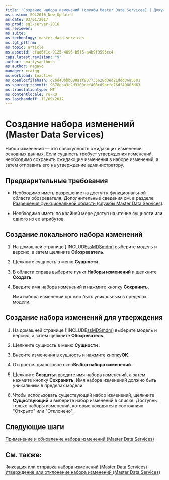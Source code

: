 ```yaml
---
title: "Создание набора изменений (службы Master Data Services) | Документы Майкрософт"
ms.custom: SQL2016_New_Updated
ms.date: 03/01/2017
ms.prod: sql-server-2016
ms.reviewer: 
ms.suite: 
ms.technology: master-data-services
ms.tgt_pltfrm: 
ms.topic: article
ms.assetid: cfad6f1c-9125-4896-b5f5-a4b9f9593cc4
caps.latest.revision: "9"
author: smartysanthosh
ms.author: nagavo
manager: craigg
ms.workload: Inactive
ms.openlocfilehash: d2bd40bbb080a1f937735628d3ed21ddd36a5501
ms.sourcegitcommit: 9678eba3c2d3100cef408c69bcfe76df49803d63
ms.translationtype: MT
ms.contentlocale: ru-RU
ms.lasthandoff: 11/09/2017
---
```

# <a name="create-a-changeset-master-data-services"></a>Создание набора изменений (Master Data Services)
  Набор изменений — это совокупность ожидающих изменений основных данных. Если сущность требует утверждения изменений, необходимо сохранить ожидающие изменения в наборе изменений, а затем отправить его на утверждение администратору.  
  
## <a name="prerequisites"></a>Предварительные требования  
  
-   Необходимо иметь разрешение на доступ к функциональной области обозревателя. Дополнительные сведения см. в разделе [Разрешения функциональной области (службы Master Data Services)](../master-data-services/functional-area-permissions-master-data-services.md).  
  
-   Необходимо иметь по крайней мере доступ на чтение сущности или одного из ее атрибутов.  
  
## <a name="to-create-a-local-changeset"></a>Создание локального набора изменений  
  
1.  На домашней странице [!INCLUDE[ssMDSmdm](../includes/ssmdsmdm-md.md)] выберите модель и версию, а затем щелкните **Обозреватель**.  
  
2.  Щелкните сущность в меню **Сущности** .  
  
3.  В области справа выберите пункт **Наборы изменений** и щелкните **Создать**.  
  
4.  Введите имя набора изменений и нажмите кнопку **Сохранить**.  
  
     Имя набора изменений должно быть уникальным в пределах модели.  
  
## <a name="to-create-a-changeset-for-approval"></a>Создание набора изменений для утверждения  
  
1.  На домашней странице [!INCLUDE[ssMDSmdm](../includes/ssmdsmdm-md.md)] выберите модель и версию, а затем щелкните **Обозреватель**.  
  
2.  Щелкните сущность в меню **Сущности** .  
  
3.  Внесите изменения в сущность и нажмите кнопку**ОК**.  
  
4.  Откроется диалоговое окно**Выбор набора изменений** .  
  
5.  Щелкните **Создать**и введите имя набора изменений, а затем нажмите кнопку **Сохранить**. Имя набора изменений должно быть уникальным в пределах модели.  
  
6.  Чтобы использовать существующий набор изменений, щелкните **Существующий** и выберите набор изменений в списке. Доступны только наборы изменений, которые находятся в состояниях "Открыто" или "Отклонено".  
  
## <a name="next-steps"></a>Следующие шаги  
 [Применение и обновление набора изменений (Master Data Services)](../master-data-services/apply-and-update-a-changeset-master-data-services.md)  
  
## <a name="see-also"></a>См. также:  
 [Фиксация или отправка набора изменений (Master Data Services)](../master-data-services/commit-or-submit-a-changeset-master-data-services.md)   
 [Утверждение или отклонение набора изменений (Master Data Services)](../master-data-services/approve-or-reject-a-changeset-master-data-services.md)  
  
  
